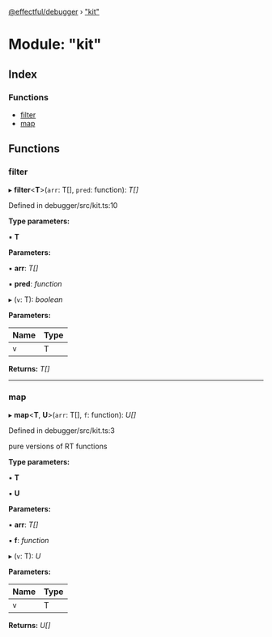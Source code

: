 [@effectful/debugger](../README.md) › ["kit"](_kit_.md)

# Module: "kit"

## Index

### Functions

* [filter](_kit_.md#filter)
* [map](_kit_.md#map)

## Functions

###  filter

▸ **filter**<**T**>(`arr`: T[], `pred`: function): *T[]*

Defined in debugger/src/kit.ts:10

**Type parameters:**

▪ **T**

**Parameters:**

▪ **arr**: *T[]*

▪ **pred**: *function*

▸ (`v`: T): *boolean*

**Parameters:**

Name | Type |
------ | ------ |
`v` | T |

**Returns:** *T[]*

___

###  map

▸ **map**<**T**, **U**>(`arr`: T[], `f`: function): *U[]*

Defined in debugger/src/kit.ts:3

pure versions of RT functions

**Type parameters:**

▪ **T**

▪ **U**

**Parameters:**

▪ **arr**: *T[]*

▪ **f**: *function*

▸ (`v`: T): *U*

**Parameters:**

Name | Type |
------ | ------ |
`v` | T |

**Returns:** *U[]*
